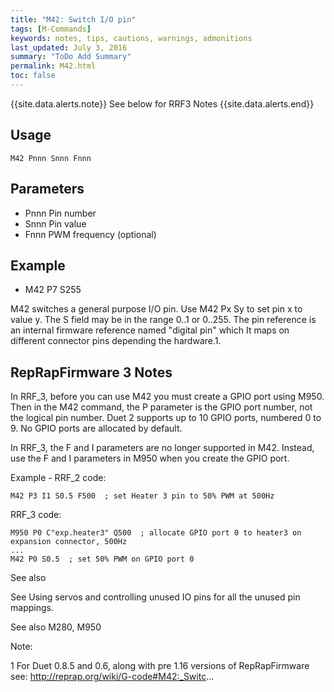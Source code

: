 ```yaml
---
title: "M42: Switch I/O pin" 
tags: [M-Commands]
keywords: notes, tips, cautions, warnings, admonitions
last_updated: July 3, 2016
summary: "ToDo Add Summary"
permalink: M42.html
toc: false
---
```


{{site.data.alerts.note}}
See below for RRF3 Notes
{{site.data.alerts.end}}

## Usage ##
```
M42 Pnnn Snnn Fnnn
```

## Parameters ##

+ Pnnn Pin number
+ Snnn Pin value
+ Fnnn PWM frequency (optional)

## Example ##

+ M42 P7 S255

M42 switches a general purpose I/O pin. Use M42 Px Sy to set pin x to value y. The S field may be in the range 0..1 or 0..255. The pin reference is an internal firmware reference named "digital pin" which It maps on different connector pins depending the hardware.1.

## RepRapFirmware 3 Notes ##

In RRF_3, before you can use M42 you must create a GPIO port using M950. Then in the M42 command, the P parameter is the GPIO port number, not the logical pin number. Duet 2 supports up to 10 GPIO ports, numbered 0 to 9. No GPIO ports are allocated by default.

In RRF_3, the F and I parameters are no longer supported in M42. Instead, use the F and I parameters in M950 when you create the GPIO port.

Example - RRF_2 code:

```
M42 P3 I1 S0.5 F500  ; set Heater 3 pin to 50% PWM at 500Hz
```

RRF_3 code:

```
M950 P0 C"exp.heater3" Q500  ; allocate GPIO port 0 to heater3 on expansion connector, 500Hz
...
M42 P0 S0.5  ; set 50% PWM on GPIO port 0
```

See also

See Using servos and controlling unused IO pins for all the unused pin mappings.

See also M280, M950

Note:

1 For Duet 0.8.5 and 0.6, along with pre 1.16 versions of RepRapFirmware see: http://reprap.org/wiki/G-code#M42:_Switc...